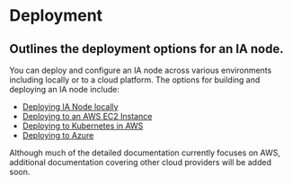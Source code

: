 # Deployment
## Outlines the deployment options for an IA node.

You can deploy and configure an IA node across various environments including locally or to a cloud platform. The options for building and deploying an IA node include:

- [Deploying IA Node locally](deployment-local.md)
- [Deploying to an AWS EC2 Instance](deployment-aws.md#deploying-to-a-ec2-instance)
- [Deploying to Kubernetes in AWS](deployment-aws.md#deploying-to-kubernetes)
- [Deploying to Azure](deployment-azure.md)

Although much of the detailed documentation currently focuses on AWS, additional documentation covering other cloud providers will be added soon.
